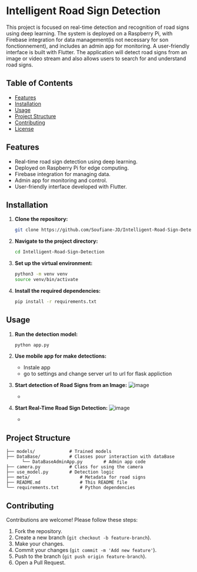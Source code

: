 
# Intelligent Road Sign Detection

This project is focused on real-time detection and recognition of road signs using deep learning. The system is deployed on a Raspberry Pi, with Firebase integration for data management(is not necessary for son fonctionnement), and includes an admin app for monitoring. A user-friendly interface is built with Flutter. The application will detect road signs from an image or video stream and also allows users to search for and understand road signs.

## Table of Contents

- [Features](#features)
- [Installation](#installation)
- [Usage](#usage)
- [Project Structure](#project-structure)
- [Contributing](#contributing)
- [License](#license)

## Features

- Real-time road sign detection using deep learning.
- Deployed on Raspberry Pi for edge computing.
- Firebase integration for managing data.
- Admin app for monitoring and control.
- User-friendly interface developed with Flutter.

## Installation

1. **Clone the repository:**
   ```bash
   git clone https://github.com/Soufiane-JD/Intelligent-Road-Sign-Detection.git
   ```
2. **Navigate to the project directory:**
   ```bash
   cd Intelligent-Road-Sign-Detection
   ```
3. **Set up the virtual environment:**
   ```bash
   python3 -m venv venv
   source venv/bin/activate
   ```
4. **Install the required dependencies:**
   ```bash
   pip install -r requirements.txt
   ```

## Usage

1. **Run the detection model:**
   ```bash
   python app.py
   ```
2. **Use mobile app for make detections:**
   - Instale app
   - go to settings and change server url to url for flask appliction 

3. **Start detection of Road Signs from an Image:**
     ![image](https://github.com/user-attachments/assets/c34ac24e-bc75-48e0-b0d8-030ffdc08b76)
      
   - 
3. **Start Real-Time Road Sign Detection:**
     ![image](https://github.com/user-attachments/assets/ee26e0fc-e1a0-4fef-a14d-82b1cd257327)

   - 

## Project Structure

```
├── models/             # Trained models
├── DataBase/           # Classes pour interaction with dataBase
      └── DataBaseAdminApp.py        # Admin app code
├── camera.py           # Class for using the camera
├── use_model.py        # Detection logic
├── meta/                   # Metadata for road signs
├── README.md               # This README file
└── requirements.txt        # Python dependencies
```

## Contributing

Contributions are welcome! Please follow these steps:

1. Fork the repository.
2. Create a new branch (`git checkout -b feature-branch`).
3. Make your changes.
4. Commit your changes (`git commit -m 'Add new feature'`).
5. Push to the branch (`git push origin feature-branch`).
6. Open a Pull Request.
